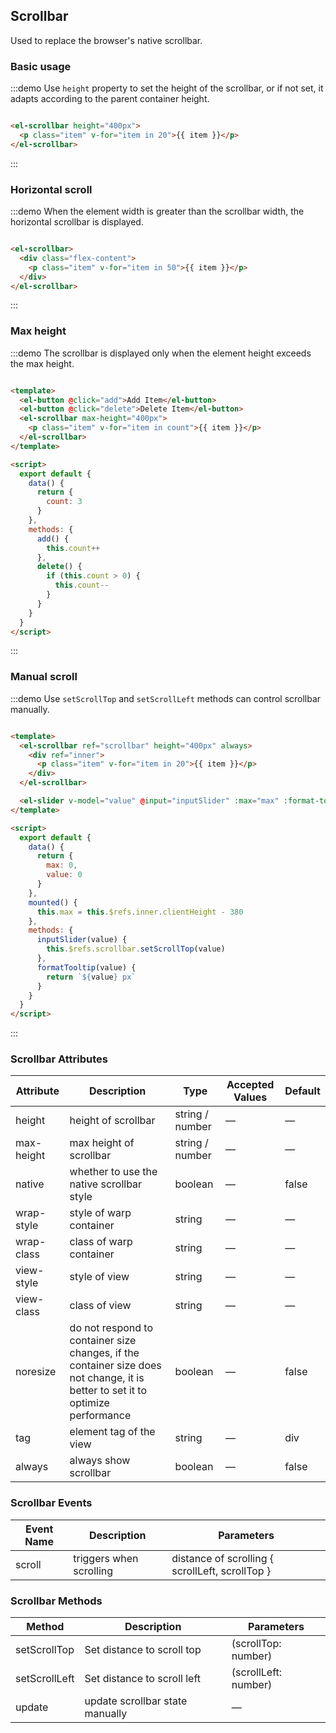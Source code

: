## Scrollbar

Used to replace the browser's native scrollbar.

### Basic usage

:::demo Use `height` property to set the height of the scrollbar, or if not set, it adapts according to the parent container height.

```html

<el-scrollbar height="400px">
  <p class="item" v-for="item in 20">{{ item }}</p>
</el-scrollbar>
```

:::

### Horizontal scroll

:::demo When the element width is greater than the scrollbar width, the horizontal scrollbar is displayed.

```html

<el-scrollbar>
  <div class="flex-content">
    <p class="item" v-for="item in 50">{{ item }}</p>
  </div>
</el-scrollbar>
```

:::

### Max height

:::demo The scrollbar is displayed only when the element height exceeds the max height.

```html

<template>
  <el-button @click="add">Add Item</el-button>
  <el-button @click="delete">Delete Item</el-button>
  <el-scrollbar max-height="400px">
    <p class="item" v-for="item in count">{{ item }}</p>
  </el-scrollbar>
</template>

<script>
  export default {
    data() {
      return {
        count: 3
      }
    },
    methods: {
      add() {
        this.count++
      },
      delete() {
        if (this.count > 0) {
          this.count--
        }
      }
    }
  }
</script>
```

:::

### Manual scroll

:::demo Use `setScrollTop` and `setScrollLeft` methods can control scrollbar manually.

```html

<template>
  <el-scrollbar ref="scrollbar" height="400px" always>
    <div ref="inner">
      <p class="item" v-for="item in 20">{{ item }}</p>
    </div>
  </el-scrollbar>

  <el-slider v-model="value" @input="inputSlider" :max="max" :format-tooltip="formatTooltip"></el-slider>
</template>

<script>
  export default {
    data() {
      return {
        max: 0,
        value: 0
      }
    },
    mounted() {
      this.max = this.$refs.inner.clientHeight - 380
    },
    methods: {
      inputSlider(value) {
        this.$refs.scrollbar.setScrollTop(value)
      },
      formatTooltip(value) {
        return `${value} px`
      }
    }
  }
</script>
```

:::

### Scrollbar Attributes

| Attribute       | Description        | Type        | Accepted Values        | Default   |
|-------------  |---------------- |---------------- |---------------------- |-------- |
| height          | height of scrollbar         | string / number  |          —             |    —     |
| max-height          | max height of scrollbar         | string / number  |          —             |    —     |
| native          | whether to use the native scrollbar style         | boolean  |          —             |    false     |
| wrap-style    | style of warp container  | string | — |    —  |
| wrap-class  |class of warp container    | string  |    —  |  — |
| view-style  | style of view    | string  |    —  |  — |
| view-class  | class of view    | string  |    —  |  — |
| noresize  | do not respond to container size changes, if the container size does not change, it is better to set it to optimize performance    | boolean  |    —  |  false |
| tag  | element tag of the view    | string  |    —  |  div |
| always  | always show scrollbar    | boolean  |    —  |  false |

### Scrollbar Events

| Event Name | Description | Parameters |
|---------- |-------- |---------- |
| scroll | triggers when scrolling | distance of scrolling { scrollLeft, scrollTop }|

### Scrollbar Methods

| Method | Description | Parameters |
| ---- | ---- | ---- |
| setScrollTop | Set distance to scroll top | (scrollTop: number) |
| setScrollLeft | Set distance to scroll left | (scrollLeft: number) |
| update | update scrollbar state manually | — |
